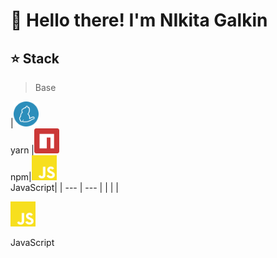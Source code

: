 # 👋 Hello there! I'm NIkita Galkin


## ⭐ Stack 
> Base

|<img src="./yarn-color.svg" width="40px" height="40px"><br><span>yarn</span> |<img src="./npm-color.svg" width="40px" height="40px"><br><span>npm</span>|<img src="./javascript-color.svg" width="40px" height="40px"><br><span>JavaScript</span>|
| --- | --- |
|     |     |

<img src="./javascript-color.svg" width="40px" height="40px"> 
<p>JavaScript</p>

